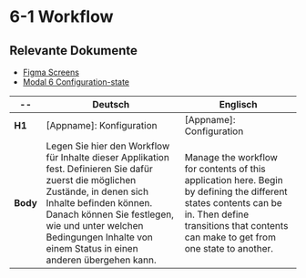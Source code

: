 # 6-1 Workflow

## Relevante Dokumente

* [Figma Screens](https://www.figma.com/file/ObpEGoczbPSUsnoH7aPFLbdy/Workflow-Generator-Screens?node-id=93%3A527)
* [Modal 6 Configuration-state](../modals/6_configuration-state.md)

-- | Deutsch | Englisch
---|---|---
**H1** | [Appname]: Konfiguration | [Appname]: Configuration
**Body** | Legen Sie hier den Workflow für Inhalte dieser Applikation fest. Definieren Sie dafür zuerst die möglichen Zustände, in denen sich Inhalte befinden können. Danach können Sie festlegen, wie und unter welchen Bedingungen Inhalte von einem Status in einen anderen übergehen kann. | Manage the workflow for contents of this application here. Begin by defining the different states contents can be in. Then define transitions that contents can make to get from one state to another.
